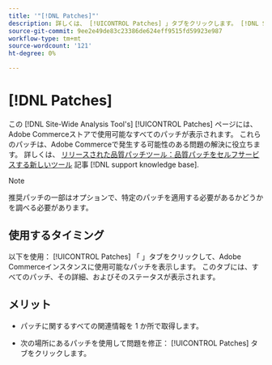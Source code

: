 ```yaml
---
title: '"[!DNL Patches]"'
description: 詳しくは、 [!UICONTROL Patches] 」タブをクリックします。 [!DNL Site-Wide Analysis Tool]を使用するタイミングとその利点について説明します。
source-git-commit: 9ee2e49de83c23386de624eff9515fd59923e987
workflow-type: tm+mt
source-wordcount: '121'
ht-degree: 0%

---
```


# [!DNL Patches]

この [!DNL Site-Wide Analysis Tool's] [!UICONTROL Patches] ページには、Adobe Commerceストアで使用可能なすべてのパッチが表示されます。 これらのパッチは、Adobe Commerceで発生する可能性のある問題の解決に役立ちます。 詳しくは、 [リリースされた品質パッチツール：品質パッチをセルフサービスする新しいツール](https://support.magento.com/hc/en-us/articles/360047139492) 記事 [!DNL support knowledge base].

>[!NOTE]
>
>推奨パッチの一部はオプションで、特定のパッチを適用する必要があるかどうかを調べる必要があります。

## 使用するタイミング

以下を使用： [!UICONTROL Patches] 「 」タブをクリックして、Adobe Commerceインスタンスに使用可能なパッチを表示します。 このタブには、すべてのパッチ、その詳細、およびそのステータスが表示されます。

## メリット

* パッチに関するすべての関連情報を 1 か所で取得します。

* 次の場所にあるパッチを使用して問題を修正： [!UICONTROL Patches] タブをクリックします。

